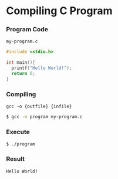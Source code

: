 # Compiling C Program

### Program Code

`my-program.c`
```C
#include <stdio.h>

int main(){
  printf("Hello World!");
  return 0;
}
```

### Compiling

`gcc -o {outfile} {infile}`

```bash
$ gcc -o program my-program.c
```

### Execute
```
$ ./program
```

### Result
```
Hello World!
```
